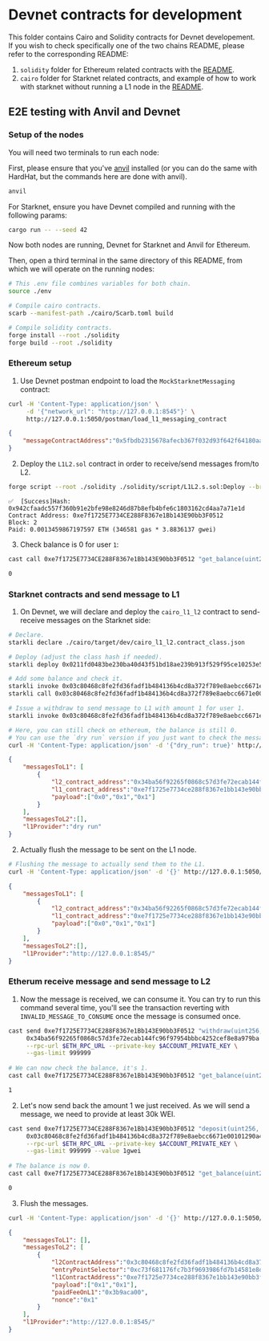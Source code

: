 # Devnet contracts for development

This folder contains Cairo and Solidity contracts for Devnet developement.
If you wish to check specifically one of the two chains README, please refer to the corresponding README:
1. `solidity` folder for Ethereum related contracts with the [README](./solidity/README.md).
2. `cairo` folder for Starknet related contracts, and example of how to work with starknet without running a L1 node in the [README](./cairo/README.md).

## E2E testing with Anvil and Devnet

### Setup of the nodes
You will need two terminals to run each node:

First, please ensure that you've [anvil](https://book.getfoundry.sh/getting-started/installation) installed (or you can do the same with HardHat, but the commands here are done with anvil).
```bash
anvil
```

For Starknet, ensure you have Devnet compiled and running with the following params:
```bash
cargo run -- --seed 42
```

Now both nodes are running, Devnet for Starknet and Anvil for Ethereum.

Then, open a third terminal in the same directory of this README, from which we will operate on the running nodes:
```bash
# This .env file combines variables for both chain.
source ./env

# Compile cairo contracts.
scarb --manifest-path ./cairo/Scarb.toml build

# Compile solidity contracts.
forge install --root ./solidity
forge build --root ./solidity
```

### Ethereum setup
1. Use Devnet postman endpoint to load the `MockStarknetMessaging` contract:
```bash
curl -H 'Content-Type: application/json' \
     -d '{"network_url": "http://127.0.0.1:8545"}' \
     http://127.0.0.1:5050/postman/load_l1_messaging_contract
```
```json
{
    "messageContractAddress":"0x5fbdb2315678afecb367f032d93f642f64180aa3"
}
```

2. Deploy the `L1L2.sol` contract in order to receive/send messages from/to L2.
```bash
forge script --root ./solidity ./solidity/script/L1L2.s.sol:Deploy --broadcast --rpc-url $ETH_RPC_URL
```
```
✅  [Success]Hash: 0x942cfaadc557f360b91e2bfe98e8246d87b8efb4bfe6c1803162cd4aa7a71e1d
Contract Address: 0xe7f1725E7734CE288F8367e1Bb143E90bb3F0512
Block: 2
Paid: 0.0013459867197597 ETH (346581 gas * 3.8836137 gwei)
```

3. Check balance is 0 for user `1`:
```bash
cast call 0xe7f1725E7734CE288F8367e1Bb143E90bb3F0512 "get_balance(uint256)(uint256)" 0x1
```
```bash
0
```

### Starknet contracts and send message to L1
1. On Devnet, we will declare and deploy the `cairo_l1_l2` contract to send-receive messages on the Starknet side:
```bash
# Declare.
starkli declare ./cairo/target/dev/cairo_l1_l2.contract_class.json

# Deploy (adjust the class hash if needed).
starkli deploy 0x0211fd0483be230ba40d43f51bd18ae239b913f529f95ce10253e514175efb3e --salt 123

# Add some balance and check it.
starkli invoke 0x03c80468c8fe2fd36fadf1b484136b4cd8a372f789e8aebcc6671e00101290a4 increase_balance 0x1 0xff
starkli call 0x03c80468c8fe2fd36fadf1b484136b4cd8a372f789e8aebcc6671e00101290a4 get_balance 0x1

# Issue a withdraw to send message to L1 with amount 1 for user 1.
starkli invoke 0x03c80468c8fe2fd36fadf1b484136b4cd8a372f789e8aebcc6671e00101290a4 withdraw 0x1 1 0xe7f1725E7734CE288F8367e1Bb143E90bb3F0512

# Here, you can still check on ethereum, the balance is still 0.
# You can use the `dry run` version if you just want to check the messages before actually sending them.
curl -H 'Content-Type: application/json' -d '{"dry_run": true}' http://127.0.0.1:5050/postman/flush
```
```json
{
    "messagesToL1": [
        {
            "l2_contract_address":"0x34ba56f92265f0868c57d3fe72ecab144fc96f97954bbbc4252cef8e8a979ba",
            "l1_contract_address":"0xe7f1725e7734ce288f8367e1bb143e90bb3f0512",
            "payload":["0x0","0x1","0x1"]
        }
    ],
    "messagesToL2":[],
    "l1Provider":"dry run"
}
```
2. Actually flush the message to be sent on the L1 node.
```bash
# Flushing the message to actually send them to the L1.
curl -H 'Content-Type: application/json' -d '{}' http://127.0.0.1:5050/postman/flush
```
```json
{
    "messagesToL1": [
        {
            "l2_contract_address":"0x34ba56f92265f0868c57d3fe72ecab144fc96f97954bbbc4252cef8e8a979ba",
            "l1_contract_address":"0xe7f1725e7734ce288f8367e1bb143e90bb3f0512",
            "payload":["0x0","0x1","0x1"]
        }
    ],
    "messagesToL2":[],
    "l1Provider":"http://127.0.0.1:8545/"
}
```

### Etherum receive message and send message to L2
1. Now the message is received, we can consume it. You can try to run this command several time,
   you'll see the transaction reverting with `INVALID_MESSAGE_TO_CONSUME` once the message is consumed once.
```bash
cast send 0xe7f1725E7734CE288F8367e1Bb143E90bb3F0512 "withdraw(uint256, uint256, uint256)" \
     0x34ba56f92265f0868c57d3fe72ecab144fc96f97954bbbc4252cef8e8a979ba 0x1 0x1 \
     --rpc-url $ETH_RPC_URL --private-key $ACCOUNT_PRIVATE_KEY \
     --gas-limit 999999
     
# We can now check the balance, it's 1.
cast call 0xe7f1725E7734CE288F8367e1Bb143E90bb3F0512 "get_balance(uint256)(uint256)" 0x1
```
```bash
1
```

2. Let's now send back the amount 1 we just received. As we will send a message, we need
to provide at least 30k WEI.
```bash
cast send 0xe7f1725E7734CE288F8367e1Bb143E90bb3F0512 "deposit(uint256, uint256, uint256)" \
     0x03c80468c8fe2fd36fadf1b484136b4cd8a372f789e8aebcc6671e00101290a4 0x1 0x1 \
     --rpc-url $ETH_RPC_URL --private-key $ACCOUNT_PRIVATE_KEY \
     --gas-limit 999999 --value 1gwei
     
# The balance is now 0.
cast call 0xe7f1725E7734CE288F8367e1Bb143E90bb3F0512 "get_balance(uint256)(uint256)" 0x1
```
```bash
0
```

3. Flush the messages.
```bash
curl -H 'Content-Type: application/json' -d '{}' http://127.0.0.1:5050/postman/flush
```
```json
{
    "messagesToL1": [],
    "messagesToL2": [
        {
            "l2ContractAddress":"0x3c80468c8fe2fd36fadf1b484136b4cd8a372f789e8aebcc6671e00101290a4",
            "entryPointSelector":"0xc73f681176fc7b3f9693986fd7b14581e8d540519e27400e88b8713932be01",
            "l1ContractAddress":"0xe7f1725e7734ce288f8367e1bb143e90bb3f0512",
            "payload":["0x1","0x1"],
            "paidFeeOnL1":"0x3b9aca00",
            "nonce":"0x1"
        }
    ],
    "l1Provider":"http://127.0.0.1:8545/"
}
```
